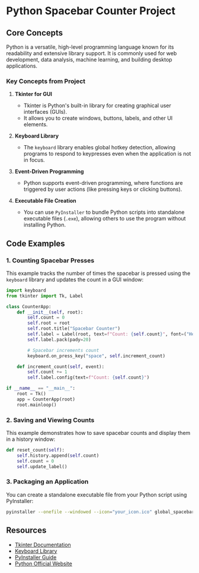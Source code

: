 # Python Spacebar Counter Project

## Core Concepts

Python is a versatile, high-level programming language known for its readability and extensive library support. It is commonly used for web development, data analysis, machine learning, and building desktop applications.

### Key Concepts from Project

1. **Tkinter for GUI**
   - Tkinter is Python's built-in library for creating graphical user interfaces (GUIs).
   - It allows you to create windows, buttons, labels, and other UI elements.

2. **Keyboard Library**
   - The `keyboard` library enables global hotkey detection, allowing programs to respond to keypresses even when the application is not in focus.

3. **Event-Driven Programming**
   - Python supports event-driven programming, where functions are triggered by user actions (like pressing keys or clicking buttons).

4. **Executable File Creation**
   - You can use `PyInstaller` to bundle Python scripts into standalone executable files (`.exe`), allowing others to use the program without installing Python.

## Code Examples

### 1. Counting Spacebar Presses

This example tracks the number of times the spacebar is pressed using the `keyboard` library and updates the count in a GUI window:

```python
import keyboard
from tkinter import Tk, Label

class CounterApp:
    def __init__(self, root):
        self.count = 0
        self.root = root
        self.root.title("Spacebar Counter")
        self.label = Label(root, text=f"Count: {self.count}", font=("Helvetica", 24))
        self.label.pack(pady=20)

        # Spacebar increments count
        keyboard.on_press_key("space", self.increment_count)

    def increment_count(self, event):
        self.count += 1
        self.label.config(text=f"Count: {self.count}")

if __name__ == "__main__":
    root = Tk()
    app = CounterApp(root)
    root.mainloop()
```

### 2. Saving and Viewing Counts

This example demonstrates how to save spacebar counts and display them in a history window:

```python
def reset_count(self):
    self.history.append(self.count)
    self.count = 0
    self.update_label()
```

### 3. Packaging an Application

You can create a standalone executable file from your Python script using PyInstaller:

```bash
pyinstaller --onefile --windowed --icon="your_icon.ico" global_spacebar_counter.py
```

## Resources

- [Tkinter Documentation](https://docs.python.org/3/library/tkinter.html)
- [Keyboard Library](https://github.com/boppreh/keyboard)
- [PyInstaller Guide](https://pyinstaller.org/en/stable/)
- [Python Official Website](https://www.python.org/)
